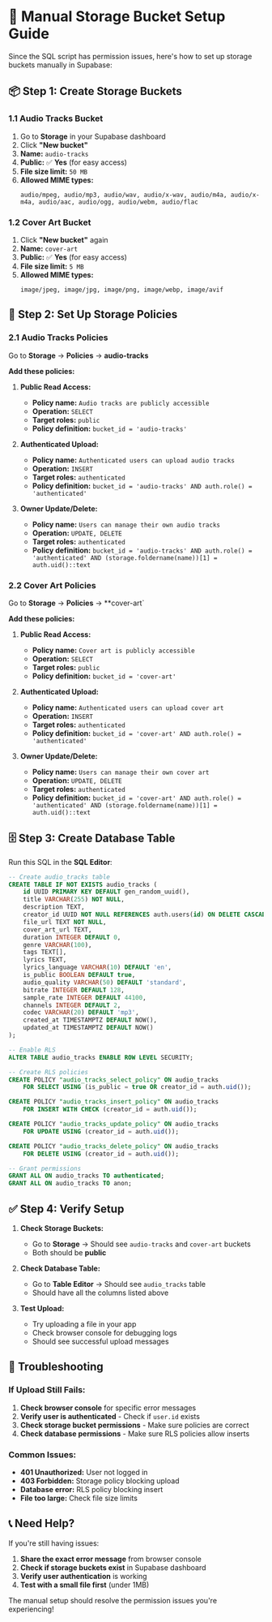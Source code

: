 # 🔧 Manual Storage Bucket Setup Guide

Since the SQL script has permission issues, here's how to set up storage buckets manually in Supabase:

## 📦 **Step 1: Create Storage Buckets**

### **1.1 Audio Tracks Bucket**
1. Go to **Storage** in your Supabase dashboard
2. Click **"New bucket"**
3. **Name:** `audio-tracks`
4. **Public:** ✅ **Yes** (for easy access)
5. **File size limit:** `50 MB`
6. **Allowed MIME types:** 
   ```
   audio/mpeg, audio/mp3, audio/wav, audio/x-wav, audio/m4a, audio/x-m4a, audio/aac, audio/ogg, audio/webm, audio/flac
   ```

### **1.2 Cover Art Bucket**
1. Click **"New bucket"** again
2. **Name:** `cover-art`
3. **Public:** ✅ **Yes** (for easy access)
4. **File size limit:** `5 MB`
5. **Allowed MIME types:**
   ```
   image/jpeg, image/jpg, image/png, image/webp, image/avif
   ```

## 🔐 **Step 2: Set Up Storage Policies**

### **2.1 Audio Tracks Policies**
Go to **Storage** → **Policies** → **audio-tracks**

**Add these policies:**

1. **Public Read Access:**
   - **Policy name:** `Audio tracks are publicly accessible`
   - **Operation:** `SELECT`
   - **Target roles:** `public`
   - **Policy definition:** `bucket_id = 'audio-tracks'`

2. **Authenticated Upload:**
   - **Policy name:** `Authenticated users can upload audio tracks`
   - **Operation:** `INSERT`
   - **Target roles:** `authenticated`
   - **Policy definition:** `bucket_id = 'audio-tracks' AND auth.role() = 'authenticated'`

3. **Owner Update/Delete:**
   - **Policy name:** `Users can manage their own audio tracks`
   - **Operation:** `UPDATE, DELETE`
   - **Target roles:** `authenticated`
   - **Policy definition:** `bucket_id = 'audio-tracks' AND auth.role() = 'authenticated' AND (storage.foldername(name))[1] = auth.uid()::text`

### **2.2 Cover Art Policies**
Go to **Storage** → **Policies** → **cover-art`

**Add these policies:**

1. **Public Read Access:**
   - **Policy name:** `Cover art is publicly accessible`
   - **Operation:** `SELECT`
   - **Target roles:** `public`
   - **Policy definition:** `bucket_id = 'cover-art'`

2. **Authenticated Upload:**
   - **Policy name:** `Authenticated users can upload cover art`
   - **Operation:** `INSERT`
   - **Target roles:** `authenticated`
   - **Policy definition:** `bucket_id = 'cover-art' AND auth.role() = 'authenticated'`

3. **Owner Update/Delete:**
   - **Policy name:** `Users can manage their own cover art`
   - **Operation:** `UPDATE, DELETE`
   - **Target roles:** `authenticated`
   - **Policy definition:** `bucket_id = 'cover-art' AND auth.role() = 'authenticated' AND (storage.foldername(name))[1] = auth.uid()::text`

## 🗄️ **Step 3: Create Database Table**

Run this SQL in the **SQL Editor**:

```sql
-- Create audio_tracks table
CREATE TABLE IF NOT EXISTS audio_tracks (
    id UUID PRIMARY KEY DEFAULT gen_random_uuid(),
    title VARCHAR(255) NOT NULL,
    description TEXT,
    creator_id UUID NOT NULL REFERENCES auth.users(id) ON DELETE CASCADE,
    file_url TEXT NOT NULL,
    cover_art_url TEXT,
    duration INTEGER DEFAULT 0,
    genre VARCHAR(100),
    tags TEXT[],
    lyrics TEXT,
    lyrics_language VARCHAR(10) DEFAULT 'en',
    is_public BOOLEAN DEFAULT true,
    audio_quality VARCHAR(50) DEFAULT 'standard',
    bitrate INTEGER DEFAULT 128,
    sample_rate INTEGER DEFAULT 44100,
    channels INTEGER DEFAULT 2,
    codec VARCHAR(20) DEFAULT 'mp3',
    created_at TIMESTAMPTZ DEFAULT NOW(),
    updated_at TIMESTAMPTZ DEFAULT NOW()
);

-- Enable RLS
ALTER TABLE audio_tracks ENABLE ROW LEVEL SECURITY;

-- Create RLS policies
CREATE POLICY "audio_tracks_select_policy" ON audio_tracks
    FOR SELECT USING (is_public = true OR creator_id = auth.uid());

CREATE POLICY "audio_tracks_insert_policy" ON audio_tracks
    FOR INSERT WITH CHECK (creator_id = auth.uid());

CREATE POLICY "audio_tracks_update_policy" ON audio_tracks
    FOR UPDATE USING (creator_id = auth.uid());

CREATE POLICY "audio_tracks_delete_policy" ON audio_tracks
    FOR DELETE USING (creator_id = auth.uid());

-- Grant permissions
GRANT ALL ON audio_tracks TO authenticated;
GRANT ALL ON audio_tracks TO anon;
```

## ✅ **Step 4: Verify Setup**

1. **Check Storage Buckets:**
   - Go to **Storage** → Should see `audio-tracks` and `cover-art` buckets
   - Both should be **public**

2. **Check Database Table:**
   - Go to **Table Editor** → Should see `audio_tracks` table
   - Should have all the columns listed above

3. **Test Upload:**
   - Try uploading a file in your app
   - Check browser console for debugging logs
   - Should see successful upload messages

## 🚨 **Troubleshooting**

### **If Upload Still Fails:**
1. **Check browser console** for specific error messages
2. **Verify user is authenticated** - Check if `user.id` exists
3. **Check storage bucket permissions** - Make sure policies are correct
4. **Check database permissions** - Make sure RLS policies allow inserts

### **Common Issues:**
- **401 Unauthorized:** User not logged in
- **403 Forbidden:** Storage policy blocking upload
- **Database error:** RLS policy blocking insert
- **File too large:** Check file size limits

## 📞 **Need Help?**

If you're still having issues:
1. **Share the exact error message** from browser console
2. **Check if storage buckets exist** in Supabase dashboard
3. **Verify user authentication** is working
4. **Test with a small file first** (under 1MB)

The manual setup should resolve the permission issues you're experiencing!
